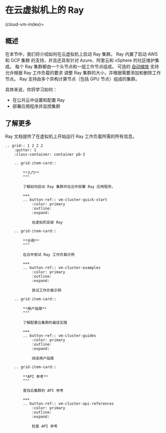 # 在云虚拟机上的 Ray
(cloud-vm-index)=

## 概述

在本节中，我们将介绍如何在云虚拟机上启动 Ray 集群。 Ray 内置了启动 AWS 和 GCP 集群
的支持，并且还具有针对 Azure、阿里云和 vSphere 的社区维护集成。
每个 Ray 集群都由一个头节点和一组工作节点组成。 可选的
[自动缩放](vms-autoscaling) 支持允许根据 Ray 工作负载的要求
调整 Ray 集群的大小，并根据需要添加和删除工作节点。
Ray 支持由多个异构计算节点（包括 GPU 节点）组成的集群。

具体来说，你将学习如何：

- 在公共云中设置和配置 Ray
- 部署应用程序并监控集群

## 了解更多

Ray 文档提供了在虚拟机上开始运行 Ray 工作负载所需的所有信息。

```{eval-rst}
.. grid:: 1 2 2 2
    :gutter: 1
    :class-container: container pb-3
    
    .. grid-item-card::
    
        **入门**
        ^^^
    
        了解如何启动 Ray 集群并在云中部署 Ray 应用程序。
    
        +++
        .. button-ref:: vm-cluster-quick-start
            :color: primary
            :outline:
            :expand:

            在虚拟机安装 Ray
    
    .. grid-item-card::

        **示例**
        ^^^
    
        在云中尝试 Ray 工作负载示例
    
        +++
        .. button-ref:: vm-cluster-examples
            :color: primary
            :outline:
            :expand:

            尝试工作负载示例
    
    .. grid-item-card::

        **用户指南**
        ^^^
    
        了解配置云集群的最佳实践
    
        +++
        .. button-ref:: vm-cluster-guides
            :color: primary
            :outline:
            :expand:

            阅读用户指南
    
    .. grid-item-card::

        **API 参考**
        ^^^
    
        查找云集群的 API 参考
    
        +++
        .. button-ref:: vm-cluster-api-references
            :color: primary
            :outline:
            :expand:

            检查 API 参考
```

